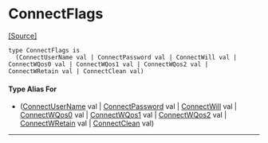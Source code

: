# ConnectFlags
<span class="source-link">[[Source]](src/mqtt-connector/connectCodes.md#L-0-28)</span>
```pony
type ConnectFlags is
  (ConnectUserName val | ConnectPassword val | ConnectWill val | ConnectWQos0 val | ConnectWQos1 val | ConnectWQos2 val | ConnectWRetain val | ConnectClean val)
```

#### Type Alias For

* ([ConnectUserName](mqtt-connector-ConnectUserName.md) val | [ConnectPassword](mqtt-connector-ConnectPassword.md) val | [ConnectWill](mqtt-connector-ConnectWill.md) val | [ConnectWQos0](mqtt-connector-ConnectWQos0.md) val | [ConnectWQos1](mqtt-connector-ConnectWQos1.md) val | [ConnectWQos2](mqtt-connector-ConnectWQos2.md) val | [ConnectWRetain](mqtt-connector-ConnectWRetain.md) val | [ConnectClean](mqtt-connector-ConnectClean.md) val)

---

